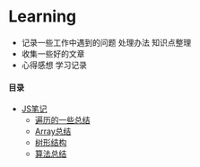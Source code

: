 # Learning

* 记录一些工作中遇到的问题 处理办法 知识点整理
* 收集一些好的文章
* 心得感想 学习记录

####  目录

- [JS笔记](https://github.com/SupaFan/Learning/tree/master/JS)
	- [遍历的一些总结](https://github.com/SupaFan/Learning/blob/master/JS/遍历的一些总结.md)
	- [Array总结](https://github.com/SupaFan/Learning/blob/master/JS/总结.md)
	- [树形结构](https://github.com/SupaFan/Learning/blob/master/JS/树形结构.md)
	- [算法总结](https://github.com/SupaFan/Learning/blob/master/JS/算法总结.md)
